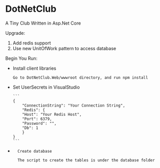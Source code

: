 # DotNetClub
A Tiny Club Written in Asp.Net Core

Upgrade:

1. Add redis support
2. Use new UnitOfWork pattern to access database

Begin You Run:

*   Install client libraries

		Go to DotNetClub.Web/wwwroot directory, and run npm install

*   Set UserSecrets in VisualStudio

		```
		{
			"ConnectionString": "Your Connection String",
			"Redis": {
			"Host": "Your Redis Host",
			"Port": 6379,
			"Password": "",
			"Db": 1
			}
		}
		```
*		Create database

		The script to create the tables is under the database folder
